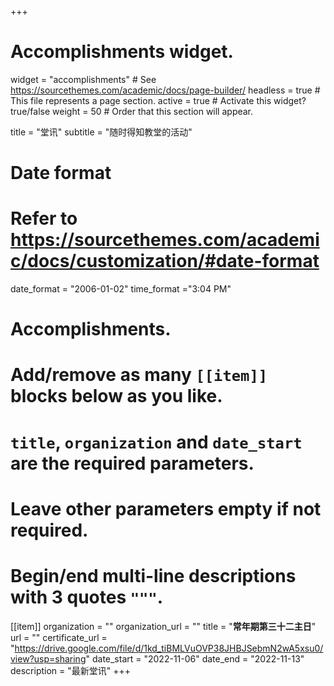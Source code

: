 +++
# Accomplishments widget.
widget = "accomplishments"  # See https://sourcethemes.com/academic/docs/page-builder/
headless = true  # This file represents a page section.
active = true  # Activate this widget? true/false
weight = 50  # Order that this section will appear.

title = "堂讯"
subtitle = "随时得知教堂的活动"

# Date format
#   Refer to https://sourcethemes.com/academic/docs/customization/#date-format
date_format = "2006-01-02"
time_format ="3:04 PM"

# Accomplishments.
#   Add/remove as many `[[item]]` blocks below as you like.
#   `title`, `organization` and `date_start` are the required parameters.
#   Leave other parameters empty if not required.
#   Begin/end multi-line descriptions with 3 quotes `"""`.

[[item]]
  organization = ""
  organization_url = ""
  title = "**常年期第三十二主日**"
  url = ""
  certificate_url = "https://drive.google.com/file/d/1kd_tiBMLVuOVP38JHBJSebmN2wA5xsu0/view?usp=sharing"
  date_start = "2022-11-06"
  date_end = "2022-11-13"
  description = "最新堂讯"
+++
